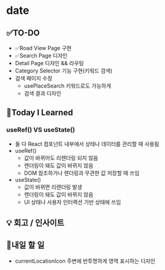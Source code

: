 # date
## ✅TO-DO
- ✅Road View Page 구현
- ✅Search Page 디자인
- Detail Page 디자인 && 라우팅
- Category Selector 기능 구현(키워드 검색)
- 검색 페이지 수정
    - usePlaceSearch 키워드로도 가능하게
    - 검색 결과 디자인

## 📌Today I Learned
### useRef() VS useState()
- 둘 다 React 컴포넌트 내부에서 상태나 데이터를 관리할 때 사용됨  
- useRef()
    - 값이 바뀌어도 리렌더링 되지 않음
    - 렌더링이 돼도 값이 바뀌지 않음
    - DOM 참조하거나 렌더링과 무관한 값 저장할 때 쓰임
- useState()
    - 값이 바뀌면 리렌더링 발생
    - 렌더링이 돼도 값이 바뀌지 않음
    - UI 상태나 사용자 인터랙션 기반 상태에 쓰임
      
## 💡 회고 / 인사이트

            
## 🍩내일 할 일
- currentLocationIcon 주변에 반투명하게 영역 표시하는 디자인